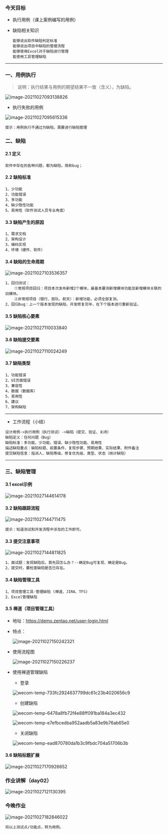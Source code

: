 ### 今天目标

- 执行用例（课上案例编写的用例）

- 缺陷相关知识
  
  ```
  能够说出软件缺陷判定标准
  能够说出项目中缺陷的管理流程
  能够使用Excel对于缺陷进行管理
  能使用工具管理缺陷
  ```

---

### 一、用例执行

> 说明：执行结果与用例的期望结果不一致（含义），为缺陷。

![image-20211027093138826](img/image-20211027093138826.png)

- 执行失败的用例

![image-20211027095615336](img/image-20211027095615336.png)

```
提示：用例执行不通过为缺陷，需要进行缺陷管理
```

### 二、缺陷

#### 2.1 定义

```
软件中存在的各种问题，都为缺陷，简称bug；
```

#### 2.2 缺陷标准

```
1、少功能
2、功能错误
3、多功能
4、缺少隐性功能
5、易用性（软件测试人员专业角度）
```

#### 3.3 缺陷产生的原因

```
1、需求文档
2、架构设计
3、编码实现
4、环境（硬件、软件）
```

#### 3.4 缺陷的生命周期

![image-20211027103536357](img/image-20211027103536357.png)

```
1、回归测试：
    ①常规项目回归：项目本次发布新增2个模块，最基本要测新增模块功能及新增模块关联的旧模块。
    ②非常规项目（银行、部队、航天）：新增功能，必须全部复测。
2、回归bug：上一个版本发现的缺陷，开发修复完毕，在下个版本进行重新验证。
```

#### 3.5 缺陷核心要素

![image-20211027110033840](img/image-20211027110033840.png)

#### 3.6 缺陷提交要素

![image-20211027110024249](img/image-20211027110024249.png)

#### 3.7 缺陷类型

```
1、功能错误
2、UI页面错误
3、兼容性
4、数据（数据库）
5、易用性
6、建议
7、架构缺陷
```

----

- 工作流程（小结）

```
设计用例->执行用例（执行测试）->缺陷（提交、验证、关闭）
缺陷定义：任何问题（Bug）
缺陷标准：多功能、少功能、错误、缺少隐性功能、易用性
描述缺陷重点：缺陷标题、前置条件、复现步骤、预期结果、实际结果、附件备注
提交缺陷信息：指派人、缺陷等级、修复优先级、类型、状态（统计缺陷）
```

----

### 三、缺陷管理

#### 3.1 excel示例

![image-20211027144614178](img/image-20211027144614178.png)

#### 3.2 缺陷跟踪流程

![image-20211027144711475](img/image-20211027144711475.png)

```
提示：知道测试和开发流程中涉及的工作即可。
```

#### 3.3 提交注意事项

![image-20211027144811825](img/image-20211027144811825.png)

```
1、面试题：发现缺陷后，首先回怎么办？--确定Bug可复现、确定是Bug。
2、提交时，要检查缺陷是否已存在。
```

#### 3.4 缺陷管理工具

```
1、项目管理工具-管理缺陷 (禅道、JIRA、TFS)
2、Excel管理缺陷
```

#### 3.5 禅道（项目管理工具）

- 地址：https://demo.zentao.net/user-login.html

- 特点：
  
  ![image-20211027150242321](img/image-20211027150242321.png)

- 使用流程图
  
  ![image-20211027150226237](img/image-20211027150226237.png)

- 使用禅道管理缺陷
  
  - 登录
  
  ![wecom-temp-733fc2924637799dc61c23b4020656c9](img/wecom-temp-733fc2924637799dc61c23b4020656c9.png)
  
  - 创建缺陷
  
  ![wecom-temp-6478a8fb72f4e88ff091ba184a3ec432](img/wecom-temp-6478a8fb72f4e88ff091ba184a3ec432.png)
  
  ![wecom-temp-e7efbcedba952aadb5a83e9b76ab65e0](img/wecom-temp-e7efbcedba952aadb5a83e9b76ab65e0.png)
  
  - 关闭缺陷
  
  ![wecom-temp-ead870780da1b3c9fbdc704a51706b3b](img/wecom-temp-ead870780da1b3c9fbdc704a51706b3b.png)

#### 3.6 缺陷标题扩展

![image-20211027170926652](img/image-20211027170926652.png)

### 作业讲解（day02）

![image-20211027121130395](img/image-20211027121130395.png)

### 今晚作业

![image-20211027182846022](img/image-20211027182846022.png)

```
将以上测试点/功能点，转为用例。
```
